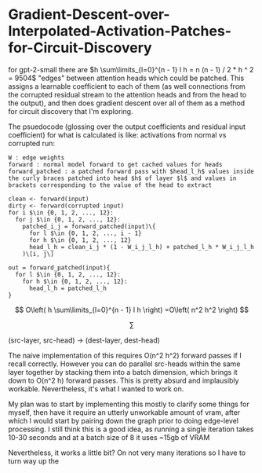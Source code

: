 # Gradient-Descent-over-Interpolated-Activation-Patches-for-Circuit-Discovery

for gpt-2-small there are 
$h \sum\limits_{l=0}^{n - 1} l h = n (n - 1) / 2 * h ^ 2 = 9504$
 "edges" between attention heads which could be patched. This assigns a learnable coefficient to each of them (as well connections from the corrupted residual stream to the attention heads and from the head to the output), and then does gradient descent over all of them as a method for circuit discovery that I'm exploring.

The psuedocode (glossing over the output coefficients and residual input coefficient) for what is calculated is like:
activations from normal vs corrupted run: 
```
W : edge weights
forward : normal model forward to get cached values for heads
forward_patched : a patched forward pass with $head_l_h$ values inside the curly braces patched into head $h$ of layer $l$ and values in brackets corresponding to the value of the head to extract

clean <- forward(input) 
dirty <- forward(corrupted input)
for i $\in {0, 1, 2, ..., 12}:
  for j $\in {0, 1, 2, ..., 12}:
    patched_i_j = forward_patched(input)\{
      for l $\in {0, 1, 2, ..., i - 1}
      for h $\in {0, 1, 2, ..., 12}
      head_l_h = clean_i_j * (1 - W_i_j_l_h) + patched_l_h * W_i_j_l_h
    )\[i, j\]

out = forward_patched(input){
  for l $\in {0, 1, 2, ..., 12}:
    for h $\in {0, 1, 2, ..., 12}:
      head_l_h = patched_l_h
}
```
$$
O\left(
  h \sum\limits_{l=0}^{n - 1} l h 
\right)
=O\left(
n^2 h^2 
\right)
$$

$$
\sum
$$

(src-layer, src-head) -> (dest-layer, dest-head) 

The naive implementation of this requires O(n^2 h^2) forward passes if I recall correctly. However you can do parallel src-heads within the same layer together by stacking them into a batch dimension, which brings it down to O(n^2 h) forward passes. This is pretty absurd and implausibly workable. Nevertheless, it's what I wanted to work on. 

My plan was to start by implementing this mostly to clarify some things for myself, then have it require an utterly unworkable amount of vram, after which I would start by pairing down the graph prior to doing edge-level processing. I still think this is a good idea, as running a single iteration takes 10-30 seconds and at a batch size of 8 it uses ~15gb of VRAM

Nevertheless, it works a little bit? On not very many iterations so I have to turn way up the  
